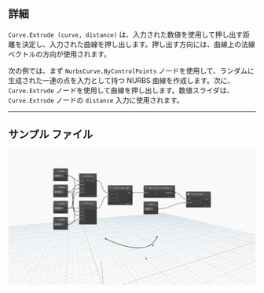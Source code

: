 ## 詳細
`Curve.Extrude (curve, distance)` は、入力された数値を使用して押し出す距離を決定し、入力された曲線を押し出します。押し出す方向には、曲線上の法線ベクトルの方向が使用されます。

次の例では、まず `NurbsCurve.ByControlPoints` ノードを使用して、ランダムに生成された一連の点を入力として持つ NURBS 曲線を作成します。次に、`Curve.Extrude` ノードを使用して曲線を押し出します。数値スライダは、`Curve.Extrude` ノードの `distance` 入力に使用されます。
___
## サンプル ファイル

![Curve.Extrude(curve, distance)](./Autodesk.DesignScript.Geometry.Curve.Extrude(curve,%20distance)_img.jpg)
